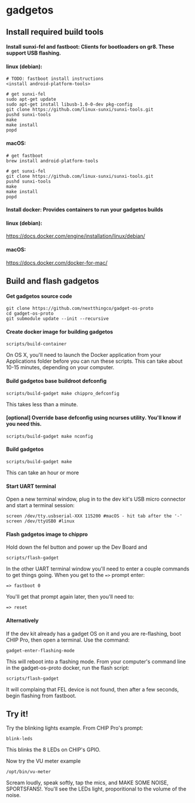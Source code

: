 # gadgetos

## Install required build tools

#### Install sunxi-fel and fastboot: Clients for bootloaders on gr8. These support USB flashing.
#### linux (debian):
```
# TODO: fastboot install instructions
<install android-platform-tools>

# get sunxi-fel
sudo apt-get update
sudo apt-get install libusb-1.0-0-dev pkg-config
git clone https://github.com/linux-sunxi/sunxi-tools.git
pushd sunxi-tools
make
make install
popd
```
#### macOS:
```
# get fastboot
brew install android-platform-tools

# get sunxi-fel
git clone https://github.com/linux-sunxi/sunxi-tools.git
pushd sunxi-tools
make
make install
popd
```

#### Install docker: Provides containers to run your gadgetos builds
#### linux (debian):
https://docs.docker.com/engine/installation/linux/debian/
#### macOS:
https://docs.docker.com/docker-for-mac/

## Build and flash gadgetos

#### Get gadgetos source code
```
git clone https://github.com/nextthingco/gadget-os-proto
cd gadget-os-proto
git submodule update --init --recursive
```

#### Create docker image for building gadgetos
```
scripts/build-container
```

On OS X, you'll need to launch the Docker application from your Applications folder before you can run these scripts. This can take about 10-15 minutes, depending on your computer.

#### Build gadgetos base buildroot defconfig
```
scripts/build-gadget make chippro_defconfig
```

This takes less than a minute.

#### [optional] Override base defconfig using ncurses utility. You'll know if you need this.
```
scripts/build-gadget make nconfig
```
#### Build gadgetos
```
scripts/build-gadget make
```

This can take an hour or more

#### Start UART terminal

Open a new terminal window, plug in to the dev kit's USB micro connector and start a terminal session:
```
screen /dev/tty.usbserial-XXX 115200 #macOS - hit tab after the '-'
screen /dev/ttyUSB0 #linux
```

#### Flash gadgetos image to chippro
Hold down the fel button and power up the Dev Board and
```
scripts/flash-gadget
```
In the other UART terminal window you'll need to enter a couple commands to get things going. When you get to the `=>` prompt enter:
```
=> fastboot 0
```
You'll get that prompt again later, then you'll need to:
```
=> reset
```

#### Alternatively
If the dev kit already has a gadget OS on it and you are re-flashing, boot CHIP Pro, then open a terminal. Use the command:
```
gadget-enter-flashing-mode
```
This will reboot into a flashing mode. From your computer's command line in the gadget-os-proto docker, run the flash script:
```
scripts/flash-gadget
```
It will complaing that FEL device is not found, then after a few seconds, begin flashing from fastboot. 

## Try it!
Try the blinking lights example. From CHIP Pro's prompt:
```
blink-leds
```
This blinks the 8 LEDs on CHIP's GPIO.

Now try the VU meter example
```
/opt/bin/vu-meter
```
Scream loudly, speak softly, tap the mics, and MAKE SOME NOISE, SPORTSFANS!. You'll see the LEDs light, proporitional to the volume of the noise.

